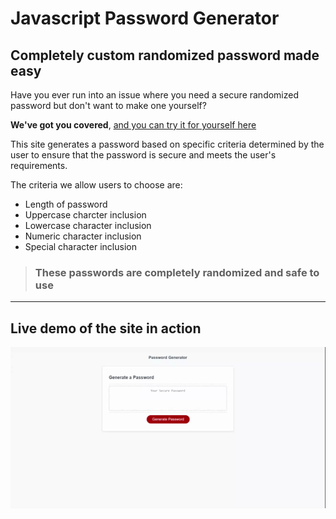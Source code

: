 # Javascript Password Generator

## Completely custom randomized password made easy

Have you ever run into an issue where you need a secure randomized password but don't want to make one yourself?

**We've got you covered**, [and you can try it for yourself here](https://rgarrettlee.github.io/password-generator/)

This site generates a password based on specific criteria determined by the user to ensure that the password is secure and meets the user's requirements.

The criteria we allow users to choose are:
- Length of password
- Uppercase charcter inclusion
- Lowercase character inclusion
- Numeric character inclusion
- Special character inclusion

> ### These passwords are completely randomized and safe to use

--- 
## Live demo of the site in action

![site in action](./assets/images/Password%20Generator.gif)
